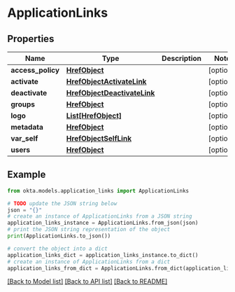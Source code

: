 # ApplicationLinks


## Properties

Name | Type | Description | Notes
------------ | ------------- | ------------- | -------------
**access_policy** | [**HrefObject**](HrefObject.md) |  | [optional] 
**activate** | [**HrefObjectActivateLink**](HrefObjectActivateLink.md) |  | [optional] 
**deactivate** | [**HrefObjectDeactivateLink**](HrefObjectDeactivateLink.md) |  | [optional] 
**groups** | [**HrefObject**](HrefObject.md) |  | [optional] 
**logo** | [**List[HrefObject]**](HrefObject.md) |  | [optional] 
**metadata** | [**HrefObject**](HrefObject.md) |  | [optional] 
**var_self** | [**HrefObjectSelfLink**](HrefObjectSelfLink.md) |  | [optional] 
**users** | [**HrefObject**](HrefObject.md) |  | [optional] 

## Example

```python
from okta.models.application_links import ApplicationLinks

# TODO update the JSON string below
json = "{}"
# create an instance of ApplicationLinks from a JSON string
application_links_instance = ApplicationLinks.from_json(json)
# print the JSON string representation of the object
print(ApplicationLinks.to_json())

# convert the object into a dict
application_links_dict = application_links_instance.to_dict()
# create an instance of ApplicationLinks from a dict
application_links_from_dict = ApplicationLinks.from_dict(application_links_dict)
```
[[Back to Model list]](../README.md#documentation-for-models) [[Back to API list]](../README.md#documentation-for-api-endpoints) [[Back to README]](../README.md)


